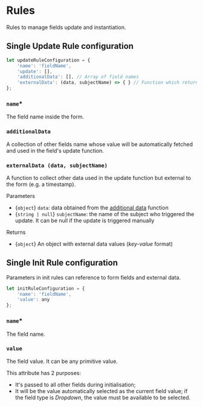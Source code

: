 # Rules
Rules to manage fields update and instantiation.

## Single Update Rule configuration
```javascript
let updateRuleConfiguration = {
    'name': 'fieldName',
    'update': [],
    'additionalData': [], // Array of field names
    'externalData': (data, subjectName) => { } // Function which returns a json of data
};
```

### `name`*
The field name inside the form.

### `additionalData`
A collection of other fields name whose value will be automatically fetched and used in the field's update function.

### `externalData (data, subjectName)`
A function to collect other data used in the update function but external to the form (e.g. a timestamp).

Parameters
- {`object`} `data`: data obtained from the [additional data](#additionalData-optional) function
- {`string | null`} `subjectName`: the name of the subject who triggered the update. It can be null if the update is triggered manually

Returns
- {`object`} An object with external data values (*key-value* format)

## Single Init Rule configuration
Parameters in init rules can reference to form fields and external data.

```javascript
let initRuleConfiguration = {
    'name': 'fieldName',
    'value': any
};
```

### `name`*
The field name.

### `value`
The field value. It can be any primitive value.

This attribute has 2 purposes:
- It's passed to all other fields during initialisation; 
- It will be the value automatically selected as the current field value; if the field type is *Dropdown*, the value must be available to be selected.